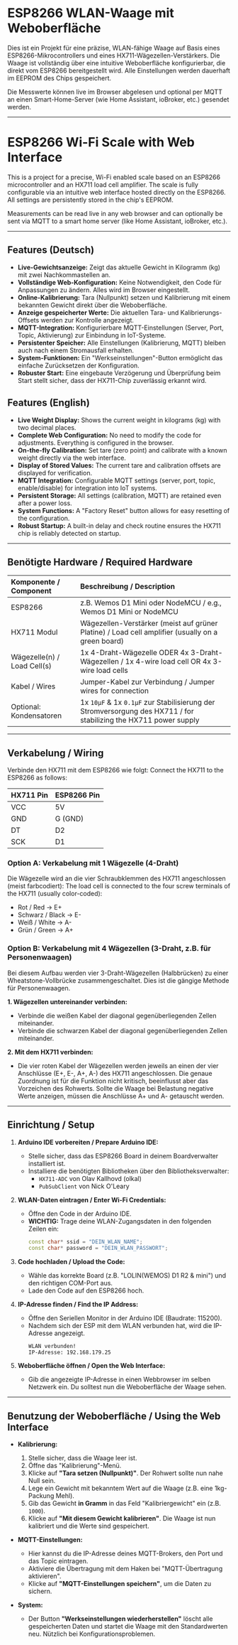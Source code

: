 # ESP8266 WLAN-Waage mit Weboberfläche

Dies ist ein Projekt für eine präzise, WLAN-fähige Waage auf Basis eines ESP8266-Mikrocontrollers und eines HX711-Wägezellen-Verstärkers. Die Waage ist vollständig über eine intuitive Weboberfläche konfigurierbar, die direkt vom ESP8266 bereitgestellt wird. Alle Einstellungen werden dauerhaft im EEPROM des Chips gespeichert.

Die Messwerte können live im Browser abgelesen und optional per MQTT an einen Smart-Home-Server (wie Home Assistant, ioBroker, etc.) gesendet werden.

---

# ESP8266 Wi-Fi Scale with Web Interface

This is a project for a precise, Wi-Fi enabled scale based on an ESP8266 microcontroller and an HX711 load cell amplifier. The scale is fully configurable via an intuitive web interface hosted directly on the ESP8266. All settings are persistently stored in the chip's EEPROM.

Measurements can be read live in any web browser and can optionally be sent via MQTT to a smart home server (like Home Assistant, ioBroker, etc.).

---

## Features (Deutsch)

* **Live-Gewichtsanzeige:** Zeigt das aktuelle Gewicht in Kilogramm (kg) mit zwei Nachkommastellen an.
* **Vollständige Web-Konfiguration:** Keine Notwendigkeit, den Code für Anpassungen zu ändern. Alles wird im Browser eingestellt.
* **Online-Kalibrierung:** Tara (Nullpunkt) setzen und Kalibrierung mit einem bekannten Gewicht direkt über die Weboberfläche.
* **Anzeige gespeicherter Werte:** Die aktuellen Tara- und Kalibrierungs-Offsets werden zur Kontrolle angezeigt.
* **MQTT-Integration:** Konfigurierbare MQTT-Einstellungen (Server, Port, Topic, Aktivierung) zur Einbindung in IoT-Systeme.
* **Persistenter Speicher:** Alle Einstellungen (Kalibrierung, MQTT) bleiben auch nach einem Stromausfall erhalten.
* **System-Funktionen:** Ein "Werkseinstellungen"-Button ermöglicht das einfache Zurücksetzen der Konfiguration.
* **Robuster Start:** Eine eingebaute Verzögerung und Überprüfung beim Start stellt sicher, dass der HX711-Chip zuverlässig erkannt wird.

## Features (English)

* **Live Weight Display:** Shows the current weight in kilograms (kg) with two decimal places.
* **Complete Web Configuration:** No need to modify the code for adjustments. Everything is configured in the browser.
* **On-the-fly Calibration:** Set tare (zero point) and calibrate with a known weight directly via the web interface.
* **Display of Stored Values:** The current tare and calibration offsets are displayed for verification.
* **MQTT Integration:** Configurable MQTT settings (server, port, topic, enable/disable) for integration into IoT systems.
* **Persistent Storage:** All settings (calibration, MQTT) are retained even after a power loss.
* **System Functions:** A "Factory Reset" button allows for easy resetting of the configuration.
* **Robust Startup:** A built-in delay and check routine ensures the HX711 chip is reliably detected on startup.

---

## Benötigte Hardware / Required Hardware

| Komponente / Component | Beschreibung / Description |
| :--- | :--- |
| ESP8266 | z.B. Wemos D1 Mini oder NodeMCU / e.g., Wemos D1 Mini or NodeMCU |
| HX711 Modul | Wägezellen-Verstärker (meist auf grüner Platine) / Load cell amplifier (usually on a green board) |
| Wägezelle(n) / Load Cell(s) | 1x 4-Draht-Wägezelle ODER 4x 3-Draht-Wägezellen / 1x 4-wire load cell OR 4x 3-wire load cells |
| Kabel / Wires | Jumper-Kabel zur Verbindung / Jumper wires for connection |
| Optional: Kondensatoren | 1x `10µF` & 1x `0.1µF` zur Stabilisierung der Stromversorgung des HX711 / for stabilizing the HX711 power supply |

---

## Verkabelung / Wiring

Verbinde den HX711 mit dem ESP8266 wie folgt:
Connect the HX711 to the ESP8266 as follows:

| HX711 Pin | ESP8266 Pin |
| :--- | :--- |
| VCC | 5V |
| GND | G (GND) |
| DT | D2 |
| SCK | D1 |

### Option A: Verkabelung mit 1 Wägezelle (4-Draht)
Die Wägezelle wird an die vier Schraubklemmen des HX711 angeschlossen (meist farbcodiert):
The load cell is connected to the four screw terminals of the HX711 (usually color-coded):

* Rot / Red -> E+
* Schwarz / Black -> E-
* Weiß / White -> A-
* Grün / Green -> A+

### Option B: Verkabelung mit 4 Wägezellen (3-Draht, z.B. für Personenwaagen)
Bei diesem Aufbau werden vier 3-Draht-Wägezellen (Halbbrücken) zu einer Wheatstone-Vollbrücke zusammengeschaltet. Dies ist die gängige Methode für Personenwaagen.

**1. Wägezellen untereinander verbinden:**
* Verbinde die weißen Kabel der diagonal gegenüberliegenden Zellen miteinander.
* Verbinde die schwarzen Kabel der diagonal gegenüberliegenden Zellen miteinander.

**2. Mit dem HX711 verbinden:**
* Die vier roten Kabel der Wägezellen werden jeweils an einen der vier Anschlüsse (E+, E-, A+, A-) des HX711 angeschlossen. Die genaue Zuordnung ist für die Funktion nicht kritisch, beeinflusst aber das Vorzeichen des Rohwerts. Sollte die Waage bei Belastung negative Werte anzeigen, müssen die Anschlüsse A+ und A- getauscht werden.


---

## Einrichtung / Setup

1.  **Arduino IDE vorbereiten / Prepare Arduino IDE:**
    * Stelle sicher, dass das ESP8266 Board in deinem Boardverwalter installiert ist.
    * Installiere die benötigten Bibliotheken über den Bibliotheksverwalter:
        * `HX711-ADC` von Olav Kallhovd (olkal)
        * `PubSubClient` von Nick O'Leary

2.  **WLAN-Daten eintragen / Enter Wi-Fi Credentials:**
    * Öffne den Code in der Arduino IDE.
    * **WICHTIG:** Trage deine WLAN-Zugangsdaten in den folgenden Zeilen ein:
        ```cpp
        const char* ssid = "DEIN_WLAN_NAME";
        const char* password = "DEIN_WLAN_PASSWORT";
        ```

3.  **Code hochladen / Upload the Code:**
    * Wähle das korrekte Board (z.B. "LOLIN(WEMOS) D1 R2 & mini") und den richtigen COM-Port aus.
    * Lade den Code auf den ESP8266 hoch.

4.  **IP-Adresse finden / Find the IP Address:**
    * Öffne den Seriellen Monitor in der Arduino IDE (Baudrate: 115200).
    * Nachdem sich der ESP mit dem WLAN verbunden hat, wird die IP-Adresse angezeigt.
        ```
        WLAN verbunden!
        IP-Adresse: 192.168.179.25
        ```

5.  **Weboberfläche öffnen / Open the Web Interface:**
    * Gib die angezeigte IP-Adresse in einen Webbrowser im selben Netzwerk ein. Du solltest nun die Weboberfläche der Waage sehen.

---

## Benutzung der Weboberfläche / Using the Web Interface

* **Kalibrierung:**
    1.  Stelle sicher, dass die Waage leer ist.
    2.  Öffne das "Kalibrierung"-Menü.
    3.  Klicke auf **"Tara setzen (Nullpunkt)"**. Der Rohwert sollte nun nahe Null sein.
    4.  Lege ein Gewicht mit bekanntem Wert auf die Waage (z.B. eine 1kg-Packung Mehl).
    5.  Gib das Gewicht **in Gramm** in das Feld "Kalibriergewicht" ein (z.B. `1000`).
    6.  Klicke auf **"Mit diesem Gewicht kalibrieren"**. Die Waage ist nun kalibriert und die Werte sind gespeichert.

* **MQTT-Einstellungen:**
    * Hier kannst du die IP-Adresse deines MQTT-Brokers, den Port und das Topic eintragen.
    * Aktiviere die Übertragung mit dem Haken bei "MQTT-Übertragung aktivieren".
    * Klicke auf **"MQTT-Einstellungen speichern"**, um die Daten zu sichern.

* **System:**
    * Der Button **"Werkseinstellungen wiederherstellen"** löscht alle gespeicherten Daten und startet die Waage mit den Standardwerten neu. Nützlich bei Konfigurationsproblemen.
